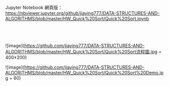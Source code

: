 Jupyter Notebook 網頁版：
https://nbviewer.jupyter.org/github/jiaying777/DATA-STRUCTURES-AND-ALGORITHMS/blob/master/HW_Quick%20Sort/Quick%20Sort.ipynb
<br/><br/><br/><br/><br/>
![image](https://github.com/jiaying777/DATA-STRUCTURES-AND-ALGORITHMS/blob/master/HW_Quick%20Sort/Quick%20Sort流程圖.jpg = 400*200)

![image](https://github.com/jiaying777/DATA-STRUCTURES-AND-ALGORITHMS/blob/master/HW_Quick%20Sort/Quick%20Sort%20Demo.jpg = 60)
